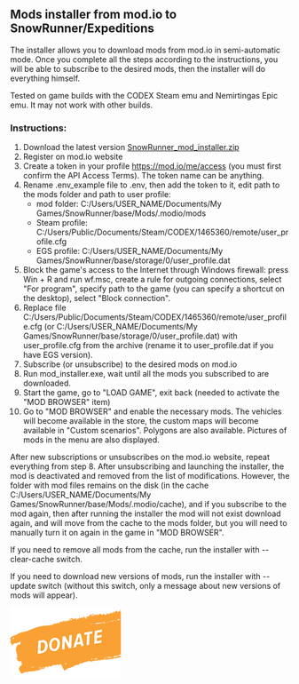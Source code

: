 ## Mods installer from mod.io to SnowRunner/Expeditions

The installer allows you to download mods from mod.io in semi-automatic mode. Once you complete all the steps according to the instructions, you will be able to subscribe to the desired mods, then the installer will do everything himself.

Tested on game builds with the CODEX Steam emu and Nemirtingas Epic emu. It may not work with other builds.


### Instructions:
1. Download the latest version [SnowRunner_mod_installer.zip](https://github.com/equdevel/SnowRunner_mod_installer/releases/latest)
2. Register on mod.io website
3. Create a token in your profile https://mod.io/me/access (you must first confirm the API Access Terms). The token name can be anything.
4. Rename .env_example file to .env, then add the token to it, edit path to the mods folder and path to user profile:
   - mod folder: C:/Users/USER_NAME/Documents/My Games/SnowRunner/base/Mods/.modio/mods
   - Steam profile: C:/Users/Public/Documents/Steam/CODEX/1465360/remote/user_profile.cfg
   - EGS profile: C:/Users/USER_NAME/Documents/My Games/SnowRunner/base/storage/0/user_profile.dat
5. Block the game's access to the Internet through Windows firewall: press Win + R and run wf.msc, create a rule for outgoing connections, select "For program", specify path to the game (you can specify a shortcut on the desktop), select "Block connection".
6. Replace file C:/Users/Public/Documents/Steam/CODEX/1465360/remote/user_profile.cfg (or C:/Users/USER_NAME/Documents/My Games/SnowRunner/base/storage/0/user_profile.dat) with user_profile.cfg from the archive (rename it to user_profile.dat if you have EGS version).
7. Subscribe (or unsubscribe) to the desired mods on mod.io
8. Run mod_installer.exe, wait until all the mods you subscribed to are downloaded.
9. Start the game, go to "LOAD GAME", exit back (needed to activate the "MOD BROWSER" item)
10. Go to "MOD BROWSER" and enable the necessary mods. The vehicles will become available in the store, the custom maps will become available in "Custom scenarios". Polygons are also available. Pictures of mods in the menu are also displayed.

After new subscriptions or unsubscribes on the mod.io website, repeat everything from step 8. After unsubscribing and launching the installer, the mod is deactivated and removed from the list of modifications. However, the folder with mod files remains on the disk (in the cache C:/Users/USER_NAME/Documents/My Games/SnowRunner/base/Mods/.modio/cache), and if you subscribe to the mod again, then after running the installer the mod will not exist download again, and will move from the cache to the mods folder, but you will need to manually turn it on again in the game in "MOD BROWSER".

If you need to remove all mods from the cache, run the installer with --clear-cache switch.

If you need to download new versions of mods, run the installer with --update switch (without this switch, only a message about new versions of mods will appear).

[![DONATE](https://github.com/equdevel/equdevel.github.io/blob/main/donate_banner_200px.png)](https://www.donationalerts.com/r/equdevel)
